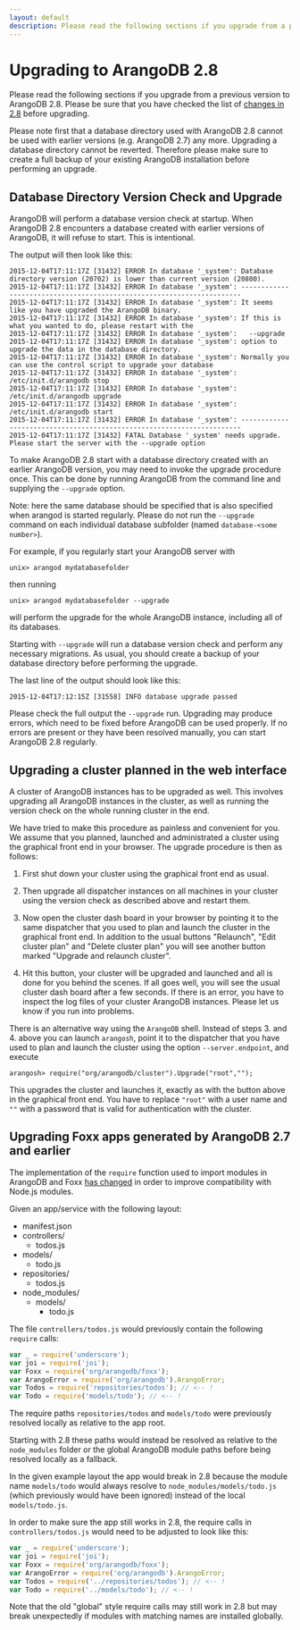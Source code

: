 ```yaml
---
layout: default
description: Please read the following sections if you upgrade from a previous version toArangoDB 2
---
```

Upgrading to ArangoDB 2.8
=========================

Please read the following sections if you upgrade from a previous version to
ArangoDB 2.8. Please be sure that you have checked the list of [changes in 2.8](release-notes-upgrading-changes28.html)
before upgrading.

Please note first that a database directory used with ArangoDB 2.8
cannot be used with earlier versions (e.g. ArangoDB 2.7) any
more. Upgrading a database directory cannot be reverted. Therefore
please make sure to create a full backup of your existing ArangoDB
installation before performing an upgrade.

Database Directory Version Check and Upgrade
--------------------------------------------

ArangoDB will perform a database version check at startup. When ArangoDB 2.8
encounters a database created with earlier versions of ArangoDB, it will refuse
to start. This is intentional.

The output will then look like this:

```
2015-12-04T17:11:17Z [31432] ERROR In database '_system': Database directory version (20702) is lower than current version (20800).
2015-12-04T17:11:17Z [31432] ERROR In database '_system': ----------------------------------------------------------------------
2015-12-04T17:11:17Z [31432] ERROR In database '_system': It seems like you have upgraded the ArangoDB binary.
2015-12-04T17:11:17Z [31432] ERROR In database '_system': If this is what you wanted to do, please restart with the
2015-12-04T17:11:17Z [31432] ERROR In database '_system':   --upgrade
2015-12-04T17:11:17Z [31432] ERROR In database '_system': option to upgrade the data in the database directory.
2015-12-04T17:11:17Z [31432] ERROR In database '_system': Normally you can use the control script to upgrade your database
2015-12-04T17:11:17Z [31432] ERROR In database '_system':   /etc/init.d/arangodb stop
2015-12-04T17:11:17Z [31432] ERROR In database '_system':   /etc/init.d/arangodb upgrade
2015-12-04T17:11:17Z [31432] ERROR In database '_system':   /etc/init.d/arangodb start
2015-12-04T17:11:17Z [31432] ERROR In database '_system': ----------------------------------------------------------------------
2015-12-04T17:11:17Z [31432] FATAL Database '_system' needs upgrade. Please start the server with the --upgrade option
```

To make ArangoDB 2.8 start with a database directory created with an earlier
ArangoDB version, you may need to invoke the upgrade procedure once.  This can
be done by running ArangoDB from the command line and supplying the `--upgrade`
option.

Note: here the same database should be specified that is also specified when
arangod is started regularly. Please do not run the `--upgrade` command on each
individual database subfolder (named `database-<some number>`).
 
For example, if you regularly start your ArangoDB server with

    unix> arangod mydatabasefolder

then running

    unix> arangod mydatabasefolder --upgrade

will perform the upgrade for the whole ArangoDB instance, including all of its
databases.

Starting with `--upgrade` will run a database version check and perform any
necessary migrations. As usual, you should create a backup of your database
directory before performing the upgrade.

The last line of the output should look like this:
```
2015-12-04T17:12:15Z [31558] INFO database upgrade passed
```

Please check the full output the `--upgrade` run. Upgrading may produce errors, which need
to be fixed before ArangoDB can be used properly. If no errors are present or
they have been resolved manually, you can start ArangoDB 2.8 regularly.

Upgrading a cluster planned in the web interface
------------------------------------------------

A cluster of ArangoDB instances has to be upgraded as well. This
involves upgrading all ArangoDB instances in the cluster, as well as
running the version check on the whole running cluster in the end.

We have tried to make this procedure as painless and convenient for you.
We assume that you planned, launched and administrated a cluster using the
graphical front end in your browser. The upgrade procedure is then as
follows:

  1. First shut down your cluster using the graphical front end as
     usual.

  2. Then upgrade all dispatcher instances on all machines in your
     cluster using the version check as described above and restart them.

  3. Now open the cluster dash board in your browser by pointing it to
     the same dispatcher that you used to plan and launch the cluster in 
     the graphical front end. In addition to the usual buttons
     "Relaunch", "Edit cluster plan" and "Delete cluster plan" you will
     see another button marked "Upgrade and relaunch cluster".

  4. Hit this button, your cluster will be upgraded and launched and
     all is done for you behind the scenes. If all goes well, you will
     see the usual cluster dash board after a few seconds. If there is 
     an error, you have to inspect the log files of your cluster
     ArangoDB instances. Please let us know if you run into problems.

There is an alternative way using the `ArangoDB` shell. Instead of
steps 3. and 4. above you can launch `arangosh`, point it to the dispatcher
that you have used to plan and launch the cluster using the option
``--server.endpoint``, and execute

    arangosh> require("org/arangodb/cluster").Upgrade("root","");

This upgrades the cluster and launches it, exactly as with the button 
above in the graphical front end. You have to replace `"root"` with
a user name and `""` with a password that is valid for authentication
with the cluster.

Upgrading Foxx apps generated by ArangoDB 2.7 and earlier
---------------------------------------------------------

The implementation of the `require` function used to import modules in
ArangoDB and Foxx [has changed](release-notes-upgrading-changes28.html#module-resolution)
in order to improve compatibility with Node.js modules.

Given an app/service with the following layout:

* manifest.json
* controllers/
  * todos.js
* models/
  * todo.js
* repositories/
  * todos.js
* node_modules/
  * models/
    * todo.js

The file `controllers/todos.js` would previously contain the following
`require` calls:

```js
var _ = require('underscore');
var joi = require('joi');
var Foxx = require('org/arangodb/foxx');
var ArangoError = require('org/arangodb').ArangoError;
var Todos = require('repositories/todos'); // <-- !
var Todo = require('models/todo'); // <-- !
```

The require paths `repositories/todos` and `models/todo` were previously
resolved locally as relative to the app root.

Starting with 2.8 these paths would instead be resolved as relative to
the `node_modules` folder or the global ArangoDB module paths before being
resolved locally as a fallback.

In the given example layout the app would break in 2.8 because the module
name `models/todo` would always resolve to `node_modules/models/todo.js`
(which previously would have been ignored) instead of the local `models/todo.js`.

In order to make sure the app still works in 2.8, the require calls in
`controllers/todos.js` would need to be adjusted to look like this:

```js
var _ = require('underscore');
var joi = require('joi');
var Foxx = require('org/arangodb/foxx');
var ArangoError = require('org/arangodb').ArangoError;
var Todos = require('../repositories/todos'); // <-- !
var Todo = require('../models/todo'); // <-- !
```

Note that the old "global" style require calls may still work in 2.8 but
may break unexpectedly if modules with matching names are installed globally.
